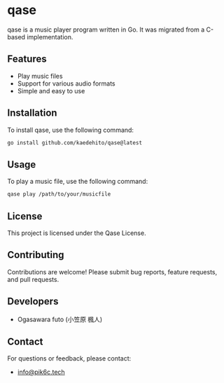 # qase
qase is a music player program written in Go. It was migrated from a C-based implementation.

## Features

- Play music files
- Support for various audio formats
- Simple and easy to use

## Installation

To install qase, use the following command:

```sh
go install github.com/kaedehito/qase@latest
```

## Usage

To play a music file, use the following command:

```sh
qase play /path/to/your/musicfile
```

## License

This project is licensed under the Qase License.

## Contributing

Contributions are welcome! Please submit bug reports, feature requests, and pull requests.

## Developers

- Ogasawara futo (小笠原 楓人)

## Contact

For questions or feedback, please contact:

- info@pik6c.tech
